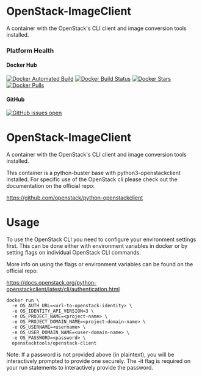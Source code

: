 # OpenStack-ImageClient

A container with the OpenStack's CLI client and image conversion tools installed.

### Platform Health

#### Docker Hub

[![Docker Automated Build](https://img.shields.io/docker/cloud/automated/openstacktools/openstack-imageclient.svg)](https://hub.docker.com/r/openstacktools/openstack-imageclient/builds/)
[![Docker Build Status](https://img.shields.io/docker/cloud/build/openstacktools/openstack-imageclient.svg)](https://hub.docker.com/r/openstacktools/openstack-imageclient/builds/)
[![Docker Stars](https://img.shields.io/docker/stars/openstacktools/openstack-imageclient.svg)](https://hub.docker.com/r/openstacktools/openstack-imageclient)
[![Docker Pulls](https://img.shields.io/docker/pulls/openstacktools/openstack-imageclient.svg)](https://hub.docker.com/r/openstacktools/openstack-imageclient/)

#### GitHub

[![GitHub issues open](https://img.shields.io/github/issues/OpenStackTools/OpenStack-ImageClient.svg)](https://github.com/OpenStackTools/OpenStack-ImageClient/issues)

# OpenStack-ImageClient

A container with the OpenStack's CLI client and image conversion tools installed.

This container is a python-buster base with python3-openstackclient installed. For specific use of the OpenStack cli please check out the documentation on the official repo:

https://github.com/openstack/python-openstackclient

# Usage

To use the OpenStack CLI you need to configure your environment settings first. This can be done either with environment variables in docker or by setting flags on individual OpenStack CLI commands.

More info on using the flags or environment variables can be found on the official repo:

https://docs.openstack.org/python-openstackclient/latest/cli/authentication.html

```
docker run \
  -e OS_AUTH_URL=<url-to-openstack-identity> \
  -e OS_IDENTITY_API_VERSION=3 \
  -e OS_PROJECT_NAME=<project-name> \
  -e OS_PROJECT_DOMAIN_NAME=<project-domain-name> \
  -e OS_USERNAME=<username> \
  -e OS_USER_DOMAIN_NAME=<user-domain-name> \
  -e OS_PASSWORD=<password> \
  openstacktools/openstack-client
```

Note: If a password is not provided above (in plaintext), you will be interactively prompted to provide one securely. The -it flag is required on your run statements to interactively provide the password.
